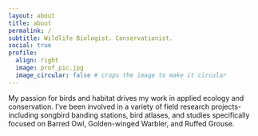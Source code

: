 ```yaml
---
layout: about
title: about
permalink: /
subtitle: Wildlife Biologist. Conservationist.
social: true
profile:
  align: right
  image: prof_pic.jpg
  image_circular: false # crops the image to make it circular
---
```


My passion for birds and habitat drives my work in applied ecology and conservation. I’ve been involved in a variety of field research projects- including songbird banding stations, bird atlases, and studies specifically focused on Barred Owl, Golden-winged Warbler, and Ruffed Grouse.
